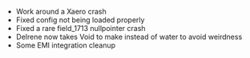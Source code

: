 * Work around a Xaero crash
* Fixed config not being loaded properly
* Fixed a rare field_1713 nullpointer crash
* Delrene now takes Void to make instead of water to avoid weirdness
* Some EMI integration cleanup
